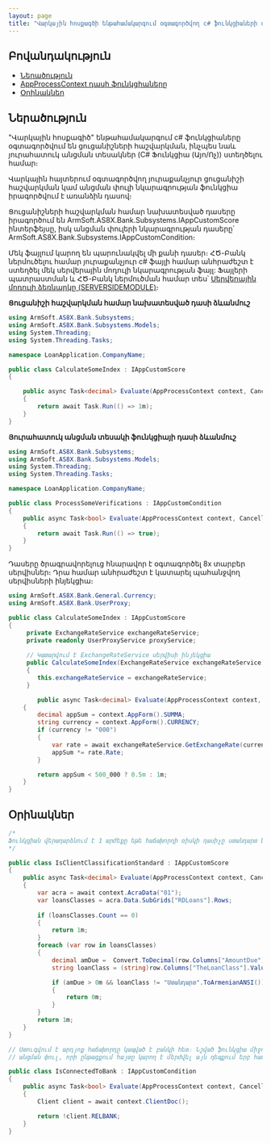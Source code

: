 ```yaml
---
layout: page
title: "Վարկային հոսքագծի ենթահամակարգում օգտագործվող c# ֆունկցիաների ստեղում" 
---
```

## Բովանդակություն

* [Ներածություն](#ներածություն)
* [AppProcessContext դասի ֆունկցիաները](loan_app_functions.md)
* [Օրինակներ](#օրինակներ)
  
## Ներածություն

"Վարկային հոսքագիծ" ենթահամակարգում c# ֆունկցիաները օգտագործվում են ցուցանիշների հաշվարկման, ինչպես նաև յուրահատուկ անցման տեսակներ (C# Ֆունկցիա (Այո/Ոչ)) ստեղծելու համար։

Վարկային հայտերում օգտագործվող յուրաքանչյուր ցուցանիշի հաշվարկման կամ անցման փուլի նկարագրության ֆունկցիա իրագործվում է առանձին դասով։

Ցուցանիշների հաշվարկման համար նախատեսված դասերը իրագործում են ArmSoft.AS8X.Bank.Subsystems.IAppCustomScore ինտերֆեյսը, իսկ անցման փուլերի նկարագրության դասերը՝ ArmSoft.AS8X.Bank.Subsystems.IAppCustomCondition։

Մեկ ֆայլում կարող են պարունակվել մի քանի դասեր։ 
ՀԾ-Բանկ ներմուծելու համար յուրաքանչյուր c# ֆայլի համար անհրաժեշտ է ստեղծել մեկ սերվերային մոդուլի նկարագրության ֆայլ: 
Ֆայլերի պատրաստման և ՀԾ-Բանկ ներմուծման համար տես՝ [Սերվերային մոդուլի ձեռնարկը (SERVERSIDEMODULE)](definitions/server_side_module.md)։


**Ցուցանիշի հաշվարկման համար նախատեսված դասի ձևանմուշ**

```c#
using ArmSoft.AS8X.Bank.Subsystems;
using ArmSoft.AS8X.Bank.Subsystems.Models;
using System.Threading;
using System.Threading.Tasks;

namespace LoanApplication.CompanyName;

public class CalculateSomeIndex : IAppCustomScore
{

    public async Task<decimal> Evaluate(AppProcessContext context, CancellationToken cancellationToken)
    {
        return await Task.Run(() => 1m);
    }
}
```

**Յուրահատուկ անցման տեսակի ֆունկցիայի դասի ձևանմուշ**

```c#
using ArmSoft.AS8X.Bank.Subsystems;
using ArmSoft.AS8X.Bank.Subsystems.Models;
using System.Threading;
using System.Threading.Tasks;

namespace LoanApplication.CompanyName;

public class ProcessSomeVerifications : IAppCustomCondition
{
    public async Task<bool> Evaluate(AppProcessContext context, CancellationToken cancellationToken)
    {
        return await Task.Run(() => true);
    }
}
```

Դասերը ծրագրավորելուց հնարավոր է օգտագործել 8x տարբեր սերվիսներ։ Դրա համար անհրաժեշտ է կատարել պահանջվող սերվիսների ինյեկցիա։

```c#
using ArmSoft.AS8X.Bank.General.Currency;
using ArmSoft.AS8X.Bank.UserProxy;

public class CalculateSomeIndex : IAppCustomScore
{
     private ExchangeRateService exchangeRateService;
     private readonly UserProxyService proxyService;
     
     // Կատարվում է ExchangeRateService սերվիսի ինյեկցիա
     public CalculateSomeIndex(ExchangeRateService exchangeRateService)
     {
        this.exchangeRateService = exchangeRateService;
     }

        public async Task<decimal> Evaluate(AppProcessContext context, CancellationToken cancellationToken)
    {
        decimal appSum = context.AppForm().SUMMA;
        string currency = context.AppForm().CURRENCY;
        if (currency != "000")
        {
            var rate = await exchangeRateService.GetExchangeRate(currency, DateTime.Now);
            appSum *= rate.Rate;
        }

        return appSum < 500_000 ? 0.5m : 1m;
    }
}
```

## Օրինակներ

```c#
/*
Ֆունկցիան վերադարձնում է 1 արժեքը եթե հաճախորդի ռիսկի դասիչը ստանդարտ է և 0 մնացած դեպքերում։ Հաշվարկը իրականացվում է ԱՔՌԱ -ից ստացված պատասխանի հիման վրա։ 
*/

public class IsClientClassificationStandard : IAppCustomScore
{
    public async Task<decimal> Evaluate(AppProcessContext context, CancellationToken cancellationToken)
    {
        var acra = await context.AcraData("01");
        var loansClasses = acra.Data.SubGrids["RDLoans"].Rows;
        
        if (loansClasses.Count == 0)
        {
            return 1m;
        }
        foreach (var row in loansClasses)
        {
            decimal amDue =  Convert.ToDecimal(row.Columns["AmountDue"].Value);
            string loanClass = (string)row.Columns["TheLoanClass"].Value ?? "";

            if (amDue > 0m && loanClass != "Ստանդարտ".ToArmenianANSI())
            {
                return 0m;
            }
        }
        return 1m;
    }
}
```

```c#
// Ստուգվում է արդյոք հաճախորդը կապված է բանկի հետ։ Նշված ֆունկցիա միջոցով հնարավոր է կարգավորել
// անցման փուլ, որի ընթացքում հայտը կարող է մերժվել այն դեպքում երբ հաճախորդը կապված է բանկի հետ։

public class IsConnectedToBank : IAppCustomCondition
{
    public async Task<bool> Evaluate(AppProcessContext context, CancellationToken cancellationToken)
    {
        Client client = await context.ClientDoc();

        return !client.RELBANK;
    }
}
```